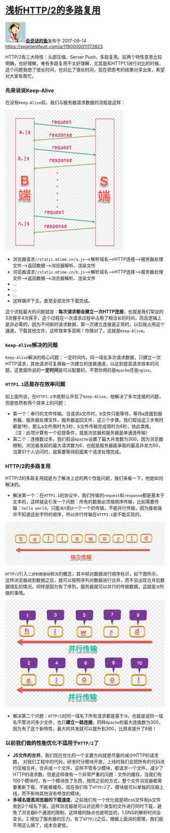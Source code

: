 # [浅析HTTP/2的多路复用](https://segmentfault.com/a/1190000011172823)

[![img](media/http2多路复用/4104471670-58ddb2f56c7b5_big64.jpeg)**会说话的鱼**](https://segmentfault.com/u/sunhk)发布于 2017-09-14 https://segmentfault.com/a/1190000011172823

HTTP/2有三大特性：头部压缩、Server Push、多路复用。前两个特性意思比较明确，也好理解，唯有多路复用不太好理解，尤其是和HTTP1.1进行对比的时候，这个问题我想了很长时间，也对比了很长时间，现在把思考的结果分享出来，希望对大家有帮忙。

### 先来说说Keep-Alive

在没有`Keep-Alive`前，我们与服务器请求数据的流程是这样：

![clipboard.png](media/http2多路复用/bVUQ3S.png)

- 浏览器请求`//static.mtime.cn/a.js`-->解析域名-->HTTP连接-->服务器处理文件-->返回数据-->浏览器解析、渲染文件
- 浏览器请求`//static.mtime.cn/b.js`-->解析域名-->HTTP连接-->服务器处理文件-->返回数据-->浏览器解析、渲染文件
- ...
- ...
- ...
- 这样循环下去，直至全部文件下载完成。

这个流程最大的问题就是：**每次请求都会建立一次HTTP连接**，也就是我们常说的3次握手4次挥手，这个过程在一次请求过程中占用了相当长的时间，而且逻辑上是非必需的，因为不间断的请求数据，第一次建立连接是正常的，以后就占用这个通道，下载其他文件，这样效率多高啊！你猜对了，这就是`Keep-Alive`。

### `Keep-Alive`解决的问题

`Keep-Alive`解决的核心问题：一定时间内，同一域名多次请求数据，只建立一次HTTP请求，其他请求可复用每一次建立的连接通道，以达到提高请求效率的问题。这里面所说的**一定时间**是可以配置的，不管你用的是`Apache`还是`nginx`。

### `HTTP1.1`还是存在效率问题

如上面所说，在`HTTP1.1`中是默认开启了`Keep-Alive`，他解决了多次连接的问题，但是依然有两个效率上的问题：

- 第一个：串行的文件传输。当请求a文件时，b文件只能等待，等待a连接到服务器、服务器处理文件、服务器返回文件，这三个步骤。我们假设这三步用时都是1秒，那么a文件用时为3秒，b文件传输完成用时为6秒，依此类推。（注：此项计算有一个前提条件，就是浏览器和服务器是单通道传输）
- 第二个：连接数过多。我们假设`Apache`设置了最大并发数为300，因为浏览器限制，浏览器发起的最大请求数为6，也就是服务器能承载的最高并发为50，当第51个人访问时，就需要等待前面某个请求处理完成。

### HTTP/2的多路复用

HTTP/2的多路复用就是为了解决上述的两个性能问题，我们来看一下，他是如何解决的。

- 解决第一个：在`HTTP1.1`的协议中，我们传输的`request`和`response`都是基本于文本的，这样就会引发一个问题：所有的数据必须按顺序传输，比如需要传输：`hello world`，只能从`h`到`d`一个一个的传输，不能并行传输，因为接收端并不知道这些字符的顺序，所以并行传输在`HTTP1.1`是不能实现的。

![clipboard.png](media/http2多路复用/bVUSGx.png)

`HTTP/2`引入`二进制数据帧`和`流`的概念，其中帧对数据进行顺序标识，如下图所示，这样浏览器收到数据之后，就可以按照序列对数据进行合并，而不会出现合并后数据错乱的情况。同样是因为有了序列，服务器就可以并行的传输数据，这就是`流`所做的事情。

![clipboard.png](media/http2多路复用/bVUSLx.png)

- 解决第二个问题：`HTTP/2`对同一域名下所有请求都是基于`流`，也就是说同一域名不管访问多少文件，也只**建立一路连接**。同样`Apache`的最大连接数为300，因为有了这个新特性，最大的并发就可以提升到300，比原来提升了6倍！

### 以前我们做的性能优化不适用于`HTTP/2`了

- **JS文件的合并**。我们现在优化的一个主要方向就是尽量的减少HTTP的请求数， 对我们工程中的代码，研发时分模块开发，上线时我们会把所有的代码进行压缩合并，合并成一个文件，这样不管多少模块，都请求一个文件，减少了HTTP的请求数。但是这样做有一个非常严重的问题：文件的缓存。当我们有100个模块时，有一个模块改了东西，按照之前的方式，整个文件浏览器都需要重新下载，不能被缓存。现在我们有了`HTTP/2`了，模块就可以单独的压缩上线，而不影响其他没有修改的模块。
- **多域名提高浏览器的下载速度**。之前我们有一个优化就是把css文件和js文件放到2个域名下面，这样浏览器就可以对这两个类型的文件进行同时下载，避免了浏览器6个通道的限制，这样做的缺点也是明显的，1.DNS的解析时间会变长。2.增加了服务器的压力。有了`HTTP/2`之后，根据上面讲的原理，我们就不用这么搞了，成本会更低。